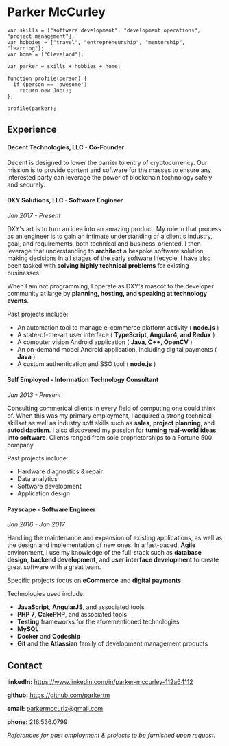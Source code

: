 # Parker McCurley

```
var skills = ["software development", "development operations", "project management"];
var hobbies = ["travel", "entrepreneurship", "mentorship", "learning"];
var home = ["Cleveland"];

var parker = skills + hobbies + home;

function profile(person) {
  if (person == 'awesome')
    return new Job();
};

profile(parker);
```

## Experience

#### Decent Technologies, LLC - Co-Founder

Decent is designed to lower the barrier to entry of cryptocurrency. Our mission is to provide content and software for the masses to ensure any interested party can leverage the power of blockchain technology safely and securely.

#### DXY Solutions, LLC - Software Engineer
*Jan 2017 - Present*

DXY's art is to turn an idea into an amazing product. My role in that process as an engineer is to gain an intimate understanding of a client's industry, goal, and requirements, both technical and business-oriented. I then leverage that understanding to **architect** a bespoke software solution, making decisions in all stages of the early software lifecycle. I have also been tasked with **solving highly technical problems** for existing businesses.

When I am not programming, I operate as DXY's mascot to the developer community at large by **planning, hosting, and speaking at technology events**.

Past projects include:
* An automation tool to manage e-commerce platform activity ( **node.js** )
* A state-of-the-art user interface ( **TypeScript, Angular4, and Redux** )
* A computer vision Android application ( **Java, C++, OpenCV** )
* An on-demand model Android application, including digital payments ( **Java** )
* A custom authentication and SSO tool ( **node.js** )

#### Self Employed - Information Technology Consultant
*Jan 2013 - Present*

Consulting commerical clients in every field of computing one could think of. When this was my primary employment, I acquired a strong technical skillset as well as industry soft skills such as **sales**, **project planning**, and **autodidactism**.  I also discovered my passion for **turning real-world ideas into software**. Clients ranged from sole proprietorships to a Fortune 500 company.

Past projects include:
* Hardware diagnostics & repair
* Data analytics
* Software development
* Application design

#### Payscape - Software Engineer
*Jan 2016 - Jan 2017*

Handling the maintenance and expansion of existing applications, as well as the design and implementation of new ones.  In a fast-paced, **Agile** environment, I use my knowledge of the full-stack such as **database design**, **backend development**, and **user interface development** to create great software with a great team.

Specific projects focus on **eCommerce** and **digital payments**.

Technologies used include:
* **JavaScript**, **AngularJS**, and associated tools
* **PHP 7**, **CakePHP**, and associated tools
* **Testing** frameworks for the aforementioned technologies
* **MySQL**
* **Docker** and **Codeship**
* **Git** and the **Atlassian** family of development management products

## Contact
**linkedIn:** https://www.linkedin.com/in/parker-mccurley-112a64112

**github:** https://github.com/parkertm

**email:** parkermccurlz@gmail.com

**phone:** 216.536.0799

*References for past employment & projects to be furnished upon request.*
